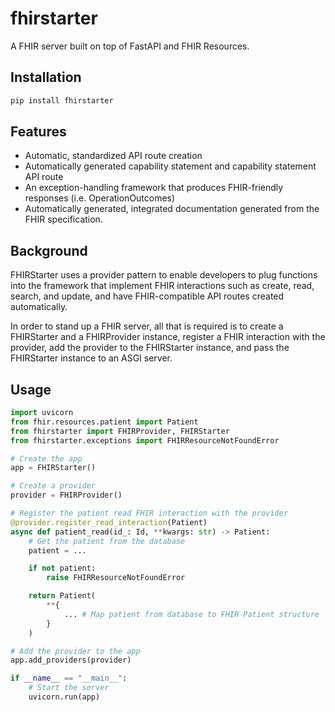 # fhirstarter

A FHIR server built on top of FastAPI and FHIR Resources.

## Installation

```bash
pip install fhirstarter
```

## Features

* Automatic, standardized API route creation
* Automatically generated capability statement and capability statement API route
* An exception-handling framework that produces FHIR-friendly responses (i.e. OperationOutcomes)
* Automatically generated, integrated documentation generated from the FHIR specification.

## Background

FHIRStarter uses a provider pattern to enable developers to plug functions into the framework that implement FHIR interactions such as create, read, search, and update, and have FHIR-compatible API routes created automatically.

In order to stand up a FHIR server, all that is required is to create a FHIRStarter and a FHIRProvider instance, register a FHIR interaction with the provider, add the provider to the FHIRStarter instance, and pass the FHIRStarter instance to an ASGI server.

## Usage

```python
import uvicorn
from fhir.resources.patient import Patient
from fhirstarter import FHIRProvider, FHIRStarter
from fhirstarter.exceptions import FHIRResourceNotFoundError

# Create the app
app = FHIRStarter()

# Create a provider
provider = FHIRProvider()

# Register the patient read FHIR interaction with the provider
@provider.register_read_interaction(Patient)
async def patient_read(id_: Id, **kwargs: str) -> Patient:
    # Get the patient from the database
    patient = ...

    if not patient:
        raise FHIRResourceNotFoundError

    return Patient(
        **{
            ... # Map patient from database to FHIR Patient structure
        }
    )

# Add the provider to the app
app.add_providers(provider)

if __name__ == "__main__":
    # Start the server
    uvicorn.run(app)

```
